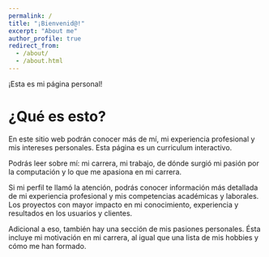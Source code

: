```yaml
---
permalink: /
title: "¡Bienvenid@!"
excerpt: "About me"
author_profile: true
redirect_from: 
  - /about/
  - /about.html
---
```


¡Esta es mi página personal!

¿Qué es esto?
======

En este sitio web podrán conocer más de mí, mi experiencia profesional y mis intereses personales. Esta página es un curriculum interactivo.

Podrás leer sobre mí: mi carrera, mi trabajo, de dónde surgió mi pasión por la computación y lo que me apasiona en mi carrera.

Si mi perfil te llamó la atención, podrás conocer información más detallada de mi experiencia profesional y mis competencias académicas y laborales. Los proyectos con mayor impacto en mi conocimiento, experiencia y resultados en los usuarios y clientes.

Adicional a eso, también hay una sección de mis pasiones personales. Ésta incluye mi motivación en mi carrera, al igual que una lista de mis hobbies y cómo me han formado.